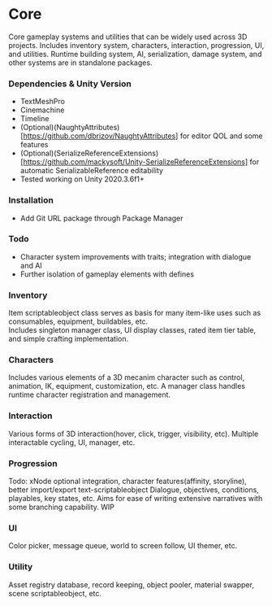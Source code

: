 # Core
Core gameplay systems and utilities that can be widely used across 3D projects.  Includes inventory system, characters, interaction, progression, UI, and utilities. Runtime building system, AI, serialization, damage system, and other systems are in standalone packages.

### Dependencies & Unity Version
- TextMeshPro
- Cinemachine
- Timeline
- (Optional)(NaughtyAttributes)[https://github.com/dbrizov/NaughtyAttributes] for editor QOL and some features
- (Optional)(SerializeReferenceExtensions)[https://github.com/mackysoft/Unity-SerializeReferenceExtensions] for automatic SerializableReference editability
- Tested working on Unity 2020.3.6f1+

### Installation
- Add Git URL package through Package Manager

### Todo
- Character system improvements with traits; integration with dialogue and AI
- Further isolation of gameplay elements with defines

### Inventory
Item scriptableobject class serves as basis for many item-like uses such as consumables, equipment, buildables, etc.  
Includes singleton manager class, UI display classes, rated item tier table, and simple crafting implementation.
### Characters
Includes various elements of a 3D mecanim character such as control, animation, IK, equipment, customization, etc. A manager class handles runtime character registration and management. 
### Interaction
Various forms of 3D interaction(hover, click, trigger, visibility, etc). Multiple interactable cycling, UI, manager, etc. 
### Progression
Todo: xNode optional integration, character features(affinity, storyline), better import/export text-scriptableobject
Dialogue, objectives, conditions, playables, key states, etc. Aims for ease of writing extensive narratives with some branching capability. WIP
### UI
Color picker, message queue, world to screen follow, UI themer, etc.
### Utility
Asset registry database, record keeping, object pooler, material swapper, scene scriptableobject, etc.